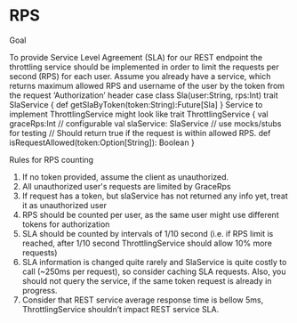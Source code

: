 # RPS
Goal

To provide Service Level Agreement (SLA) for our REST endpoint the
throttling service should be implemented in order to limit the requests per
second (RPS) for each user.
Assume you already have a service, which returns maximum allowed
RPS and username of the user by the token from the request
‘Authorization’ header
case class Sla(user:String, rps:Int)
trait SlaService {
def getSlaByToken(token:String):Future[Sla]
}
Service to implement
ThrottlingService might look like
trait ThrottlingService {
val graceRps:Int // configurable
val slaService: SlaService // use mocks/stubs for testing
// Should return true if the request is within allowed RPS.
def isRequestAllowed(token:Option[String]): Boolean
}

Rules for RPS counting
1. If no token provided, assume the client as unauthorized.
2. All unauthorized user's requests are limited by GraceRps
3. If request has a token, but slaService has not returned any info yet,
treat it as unauthorized user
4. RPS should be counted per user, as the same user might use
different tokens for authorization
5. SLA should be counted by intervals of 1/10 second (i.e. if RPS
limit is reached, after 1/10 second ThrottlingService should allow
10% more requests)
6. SLA information is changed quite rarely and SlaService is quite
costly to call (~250ms per request), so consider caching SLA
requests. Also, you should not query the service, if the same token
request is already in progress.
7. Consider that REST service average response time is bellow 5ms,
ThrottlingService shouldn’t impact REST service SLA.

